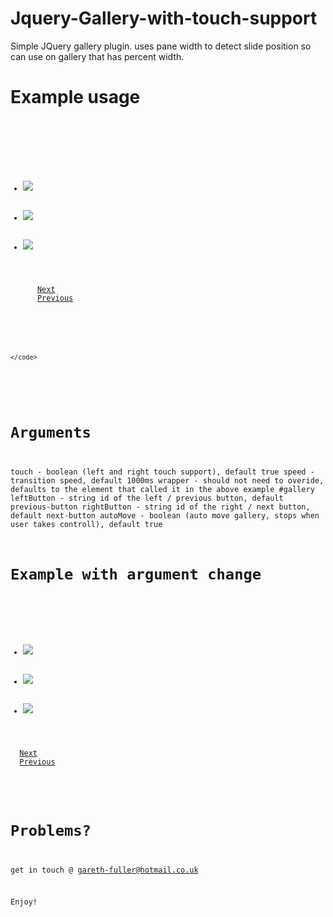 Jquery-Gallery-with-touch-support
=================================

Simple JQuery gallery plugin. uses pane width to detect slide position so can use on gallery that has percent width.

Example usage
=================================

<pre>
  <code>
  <div id="gallery-wrapper">
      <ul id="gallery">
        <li><img src="some/img" /></li>
        <li><img src="some/img" /></li>
        <li><img src="some/img" /></li>
      </ul>
      <a href="#" title="Next" id="next-button">Next</a>
      <a href="#" title="Previous" id="previous-button">Previous</a>
    </div>
    
    <script type="text/javascript">
      $('#gallery').garethGallery();
    </script>
    </code>
</pre>

Arguments
==================================
touch       - boolean (left and right touch support), default true
speed       - transition speed, default 1000ms
wrapper     - should not need to overide, defaults to the element that called it in the above example #gallery
leftButton  - string id of the left / previous button, default previous-button
rightButton - string id of the right / next button, default next-button
autoMove    - boolean (auto move gallery, stops when user takes controll), default true

Example with argument change
================================

<div id="gallery-wrapper">
  <ul id="gallery">
    <li><img src="some/img" /></li>
    <li><img src="some/img" /></li>
    <li><img src="some/img" /></li>
  </ul>
  <a href="#" title="Next" id="next-button-new">Next</a>
  <a href="#" title="Previous" id="previous-button-new">Previous</a>
</div>

<script type="text/javascript">
  $('#gallery').garethGallery({ 'leftButton' : 'previous-button-new',
                                'rightButton' : 'next-button-new',
                                'speed' : 2000
                                'touch' : false });
</script>

Problems?
================================

get in touch @ gareth-fuller@hotmail.co.uk

Enjoy!